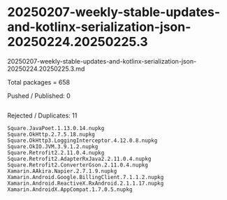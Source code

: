 # 20250207-weekly-stable-updates-and-kotlinx-serialization-json-20250224.20250225.3

20250207-weekly-stable-updates-and-kotlinx-serialization-json-20250224.20250225.3.md

Total packages = 658

Pushed / Published: 0


```

```

Rejected / Duplicates: 11

```
Square.JavaPoet.1.13.0.14.nupkg
Square.OkHttp.2.7.5.18.nupkg
Square.OkHttp3.LoggingInterceptor.4.12.0.8.nupkg
Square.OkIO.JVM.3.9.1.2.nupkg
Square.Retrofit2.2.11.0.4.nupkg
Square.Retrofit2.AdapterRxJava2.2.11.0.4.nupkg
Square.Retrofit2.ConverterGson.2.11.0.4.nupkg
Xamarin.AAkira.Napier.2.7.1.9.nupkg
Xamarin.Android.Google.BillingClient.7.1.1.2.nupkg
Xamarin.Android.ReactiveX.RxAndroid.2.1.1.17.nupkg
Xamarin.AndroidX.AppCompat.1.7.0.5.nupkg
```
